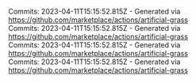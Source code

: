 Commits: 2023-04-11T15:15:52.815Z - Generated via https://github.com/marketplace/actions/artificial-grass
<br>
Commits: 2023-04-11T15:15:52.815Z - Generated via https://github.com/marketplace/actions/artificial-grass
<br>
Commits: 2023-04-11T15:15:52.815Z - Generated via https://github.com/marketplace/actions/artificial-grass
<br>
Commits: 2023-04-11T15:15:52.815Z - Generated via https://github.com/marketplace/actions/artificial-grass
<br>
